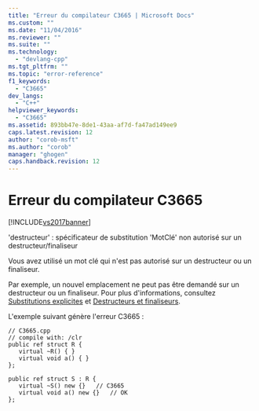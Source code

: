 ```yaml
---
title: "Erreur du compilateur C3665 | Microsoft Docs"
ms.custom: ""
ms.date: "11/04/2016"
ms.reviewer: ""
ms.suite: ""
ms.technology: 
  - "devlang-cpp"
ms.tgt_pltfrm: ""
ms.topic: "error-reference"
f1_keywords: 
  - "C3665"
dev_langs: 
  - "C++"
helpviewer_keywords: 
  - "C3665"
ms.assetid: 893bb47e-8de1-43aa-af7d-fa47ad149ee9
caps.latest.revision: 12
author: "corob-msft"
ms.author: "corob"
manager: "ghogen"
caps.handback.revision: 12
---
```

# Erreur du compilateur C3665
[!INCLUDE[vs2017banner](../../assembler/inline/includes/vs2017banner.md)]

'destructeur' : spécificateur de substitution 'MotClé' non autorisé sur un destructeur\/finaliseur  
  
 Vous avez utilisé un mot clé qui n'est pas autorisé sur un destructeur ou un finaliseur.  
  
 Par exemple, un nouvel emplacement ne peut pas être demandé sur un destructeur ou un finaliseur.  Pour plus d'informations, consultez [Substitutions explicites](../../windows/explicit-overrides-cpp-component-extensions.md) et [Destructeurs et finaliseurs](../../dotnet/how-to-define-and-consume-classes-and-structs-cpp-cli.md#BKMK_Destructors_and_finalizers).  
  
 L'exemple suivant génère l'erreur C3665 :  
  
```  
// C3665.cpp  
// compile with: /clr  
public ref struct R {  
   virtual ~R() { }  
   virtual void a() { }  
};  
  
public ref struct S : R {  
   virtual ~S() new {}   // C3665  
   virtual void a() new {}   // OK  
};  
```